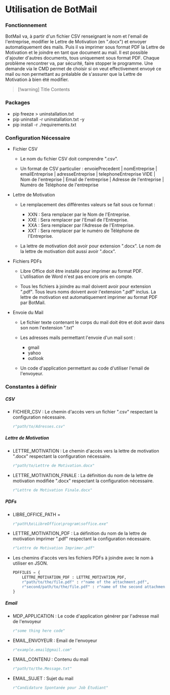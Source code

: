 # Utilisation de BotMail

### Fonctionnement

BotMail va, à partir d'un fichier CSV renseignant le nom et l'email de l'entreprise, modifier le Lettre de Motivation (en ".docx") et envoyer automatiquement des mails.
Puis il va imprimer sous format PDF la Lettre de Motivation et le joindre en tant que document au mail.
Il est possible d'ajouter d'autres documents, tous uniquement sous format PDF.
Chaque problème rencontrer va, par sécurité, faire stopper le programme.
Une demande via le CMD permet de choisir si on veut effectivement envoyé ce mail ou non permettant au préalable de s'assurer que la Lettre de Motivation à bien été modifier.

> [!warning] Title
> Contents

### Packages

- pip freeze > uninstallation.txt
- pip uninstall -r uninstallation.txt -y
- pip install -r ./requirements.txt

### Configuration Nécessaire

- Fichier CSV
    - Le nom du fichier CSV doit comprendre ".csv".

    - Un format de CSV particulier :
        envoiePrecedent | nomEntreprise | emailEntreprise | adresseEntreprise | telephoneEntreprise
        VIDE | Nom de l'entreprise | Email de l'entreprise | Adresse de l'entreprise | Numéro de Téléphone de l'entreprise

- Lettre de Motivation
    - Le remplacement des différentes valeurs se fait sous ce format :
        - XXN : Sera remplacer par le Nom de l'Entreprise.
        - XXE : Sera remplacer par l'Email de l'Entreprise.
        - XXA : Sera remplacer par l'Adresse de l'Entreprise.
        - XXT : Sera remplacer par le numéro de Téléphone de l'Entreprise.

    - La lettre de motivation doit avoir pour extension ".docx".
        Le nom de la lettre de motivation doit aussi avoir ".docx".

- Fichiers PDFs
    - Libre Office doit être installé pour imprimer au format PDF.
        L'utilisation de Word n'est pas encore pris en compte.

    - Tous les fichiers à joindre au mail doivent avoir pour extension ".pdf".
        Tous leurs noms doivent avoir l'extension ".pdf" inclus.
        La lettre de motivation est automatiquement imprimer au format PDF par BotMail.

- Envoie du Mail
    - Le fichier texte contenant le corps du mail doit être et doit avoir dans son nom l'extension ".txt" 

    - Les adresses mails permettant l'envoie d'un mail sont :
        - gmail
        - yahoo
        - outlook

    - Un code d'application permettant au code d'utiliser l'email de l'envoyeur.

### Constantes à définir
##### CSV

- FICHIER_CSV : Le chemin d'accès vers un fichier ".csv" respectant la configuration nécessaire.
    ``` Python
    r"path/to/Adresses.csv"
    ```

##### Lettre de Motivation
- LETTRE_MOTIVATION : Le chemin d'accès vers la lettre de motivation ".docx" respectant la configuration nécessaire.
    ``` Python
    r"path/to/Lettre de Motivation.docx"
    ```

- LETTRE_MOTIVATION_FINALE : La définition du nom de la lettre de motivation modifiée ".docx" respectant la configuration nécessaire.
    ``` Python
    r"Lettre de Motivation Finale.docx"
    ```

##### PDFs
- LIBRE_OFFICE_PATH = 
    ``` Python
    r"path\to\LibreOffice\program\soffice.exe"
    ```

- LETTRE_MOTIVATION_PDF : La définition du nom de la lettre de motivation imprimer ".pdf" respectant la configuration nécessaire.
    ``` Python
    r"Lettre de Motivation Imprimer.pdf"
    ```

- Les chemins d'accès vers les fichiers PDFs à joindre avec le nom à utiliser en JSON.
    ``` Python (JSON)
    PDFFILES = {
        LETTRE_MOTIVATION_PDF : LETTRE_MOTIVATION_PDF,
        r"path/to/the/file.pdf" : r"name of the attachment.pdf",
        r"second/path/to/the/file.pdf" : r"name of the second attachment.pdf"
    }
    ```

##### Email
- MDP_APPLICATION : Le code d'application générer par l'adresse mail de l'envoyeur
    ``` Python
    r"some thing here code"
    ```

- EMAIL_ENVOYEUR : Email de l'envoyeur 
    ``` Python
    r"example.email@gmail.com"
    ```

- EMAIL_CONTENU : Contenu du mail
    ``` Python
    r"path/to/the.Message.txt"
    ```

- EMAIL_SUJET : Sujet du mail
    ``` Python
    r"Candidature Spontanée pour Job Étudiant"
    ```
